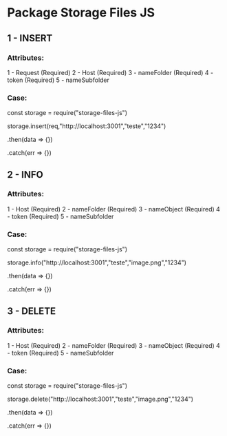 # Package Storage Files JS

## 1 - INSERT

###  Attributes:

1 - Request (Required)
2 - Host (Required)
3 - nameFolder (Required)
4 - token (Required)
5 - nameSubfolder

### Case:
const storage = require("storage-files-js")

storage.insert(req,"http://localhost:3001","teste","1234")

.then(data => {})

.catch(err => {})

## 2 - INFO

###  Attributes:

1 - Host (Required)
2 - nameFolder (Required)
3 - nameObject (Required)
4 - token (Required)
5 - nameSubfolder

### Case:
const storage = require("storage-files-js")

storage.info("http://localhost:3001","teste","image.png","1234")

.then(data => {})

.catch(err => {})

## 3 - DELETE

###  Attributes:

1 - Host (Required)
2 - nameFolder (Required)
3 - nameObject (Required)
4 - token (Required)
5 - nameSubfolder

### Case:
const storage = require("storage-files-js")

storage.delete("http://localhost:3001","teste","image.png","1234")

.then(data => {})

.catch(err => {})
